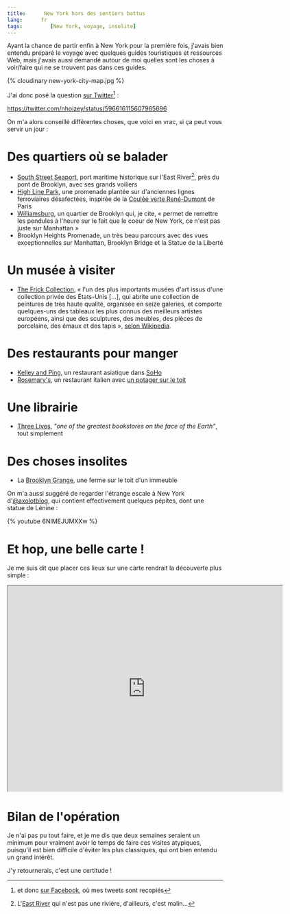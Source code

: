 ```yaml
---
title:      New York hors des sentiers battus
lang:      fr
tags:         [New York, voyage, insolite]
---
```


Ayant la chance de partir enfin à New York pour la première fois, j'avais bien entendu préparé le voyage avec quelques guides touristiques et ressources Web, mais j'avais aussi demandé autour de moi quelles sont les choses à voir/faire qui ne se trouvent pas dans ces guides.

{% cloudinary new-york-city-map.jpg %}

J'ai donc posé la question [sur Twitter](https://twitter.com/nhoizey/status/596616115607965696)[^fb] :

[^fb]: et donc [sur Facebook](https://www.facebook.com/nhoizey/posts/10152678279331292), où mes tweets sont recopiés

https://twitter.com/nhoizey/status/596616115607965696

On m'a alors conseillé différentes choses, que voici en vrac, si ça peut vous servir un jour :

# Des quartiers où se balader

- [South Street Seaport](http://fr.wikipedia.org/wiki/South_Street_Seaport), port maritime historique sur l'East River[^eastriver], près du pont de Brooklyn, avec ses grands voiliers
- [High Line Park](http://www.thehighline.org/), une promenade plantée sur d'anciennes lignes ferroviaires désafectées, inspirée de la [Coulée verte René-Dumont](http://fr.wikipedia.org/wiki/Coul%C3%A9e_verte_Ren%C3%A9-Dumont) de Paris
- [Williamsburg](http://fr.wikipedia.org/wiki/Williamsburg_%28Brooklyn%29), un quartier de Brooklyn qui, je cite, « permet de remettre les pendules à l'heure sur le fait que le coeur de New York, ce n'est pas juste sur Manhattan »
- Brooklyn Heights Promenade, un très beau parcours avec des vues exceptionnelles sur Manhattan, Brooklyn Bridge et la Statue de la Liberté

[^eastriver]: L'[East River](http://fr.wikipedia.org/wiki/East_River_(New_York)) qui n'est pas une rivière, d'ailleurs, c'est malin…

# Un musée à visiter

- [The Frick Collection](http://www.frick.org/), « l'un des plus importants musées d'art issus d'une collection privée des États-Unis […], qui abrite une collection de peintures de très haute qualité, organisée en seize galeries, et comporte quelques-uns des tableaux les plus connus des meilleurs artistes européens, ainsi que des sculptures, des meubles, des pièces de porcelaine, des émaux et des tapis », [selon Wikipedia](http://fr.wikipedia.org/wiki/The_Frick_Collection).

# Des restaurants pour manger

- [Kelley and Ping](http://kelleyandping.com/), un restaurant asiatique dans [SoHo](http://fr.wikipedia.org/wiki/SoHo)
- [Rosemary's](http://rosemarysnyc.com/), un restaurant italien avec [un potager sur le toit](http://rosemarysnyc.com/about/rooftop-webcam/)

# Une librairie

- [Three Lives](http://threelives.com/), *"one of the greatest bookstores on the face of the Earth"*, tout simplement

# Des choses insolites

- La [Brooklyn Grange](http://brooklyngrangefarm.com/), une ferme sur le toit d'un immeuble

On m'a aussi suggéré de regarder l'étrange escale à New York d'[@axolotblog](https://twitter.com/axolotblog), qui contient effectivement quelques pépites, dont une statue de Lénine :

{% youtube 6NIMEJUMXXw %}

# Et hop, une belle carte !

Je me suis dit que placer ces lieux sur une carte rendrait la découverte plus simple :

<iframe src="https://www.google.com/maps/d/u/0/embed?mid=zFlMnfIEzBkg.kLT5i0T7K17U" width="640" height="480"></iframe>

# Bilan de l'opération

Je n'ai pas pu tout faire, et je me dis que deux semaines seraient un minimum pour vraiment avoir le temps de faire ces visites atypiques, puisqu'il est bien difficile d'éviter les plus classiques, qui ont bien entendu un grand intérêt.

J'y retournerais, c'est une certitude !
